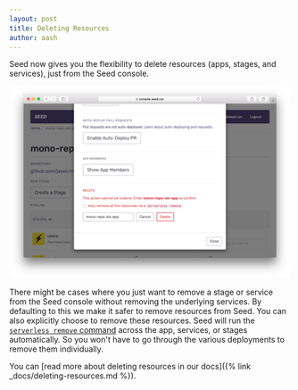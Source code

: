 ```yaml
---
layout: post
title: Deleting Resources
author: aash
---
```


Seed now gives you the flexibility to delete resources (apps, stages, and services), just from the Seed console.

![App name to confirm deleting app](/assets/blog/deleting-resources/app-name-to-confirm-deleting-app.png)

There might be cases where you just want to remove a stage or service from the Seed console without removing the underlying services. By defaulting to this we make it safer to remove resources from Seed. You can also explicitly choose to remove these resources. Seed will run the [`serverless remove` command](https://serverless.com/framework/docs/providers/aws/cli-reference/remove/) across the app, services, or stages automatically. So you won't have to go through the various deployments to remove them individually. 

You can [read more about deleting resources in our docs]({% link _docs/deleting-resources.md %}).


